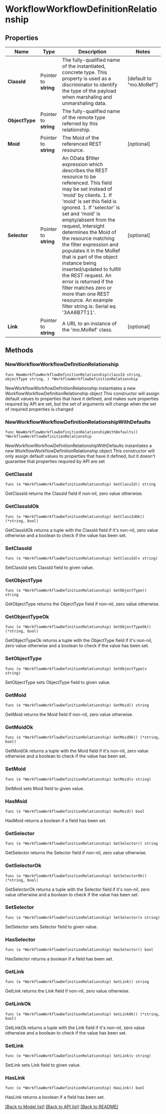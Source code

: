 # WorkflowWorkflowDefinitionRelationship

## Properties

Name | Type | Description | Notes
------------ | ------------- | ------------- | -------------
**ClassId** | Pointer to **string** | The fully-qualified name of the instantiated, concrete type. This property is used as a discriminator to identify the type of the payload when marshaling and unmarshaling data. | [default to "mo.MoRef"]
**ObjectType** | Pointer to **string** | The fully-qualified name of the remote type referred by this relationship. | 
**Moid** | Pointer to **string** | The Moid of the referenced REST resource. | [optional] 
**Selector** | Pointer to **string** | An OData $filter expression which describes the REST resource to be referenced. This field may be set instead of &#39;moid&#39; by clients. 1. If &#39;moid&#39; is set this field is ignored. 1. If &#39;selector&#39; is set and &#39;moid&#39; is empty/absent from the request, Intersight determines the Moid of the resource matching the filter expression and populates it in the MoRef that is part of the object instance being inserted/updated to fulfill the REST request. An error is returned if the filter matches zero or more than one REST resource. An example filter string is: Serial eq &#39;3AA8B7T11&#39;. | [optional] 
**Link** | Pointer to **string** | A URL to an instance of the &#39;mo.MoRef&#39; class. | [optional] 

## Methods

### NewWorkflowWorkflowDefinitionRelationship

`func NewWorkflowWorkflowDefinitionRelationship(classId string, objectType string, ) *WorkflowWorkflowDefinitionRelationship`

NewWorkflowWorkflowDefinitionRelationship instantiates a new WorkflowWorkflowDefinitionRelationship object
This constructor will assign default values to properties that have it defined,
and makes sure properties required by API are set, but the set of arguments
will change when the set of required properties is changed

### NewWorkflowWorkflowDefinitionRelationshipWithDefaults

`func NewWorkflowWorkflowDefinitionRelationshipWithDefaults() *WorkflowWorkflowDefinitionRelationship`

NewWorkflowWorkflowDefinitionRelationshipWithDefaults instantiates a new WorkflowWorkflowDefinitionRelationship object
This constructor will only assign default values to properties that have it defined,
but it doesn't guarantee that properties required by API are set

### GetClassId

`func (o *WorkflowWorkflowDefinitionRelationship) GetClassId() string`

GetClassId returns the ClassId field if non-nil, zero value otherwise.

### GetClassIdOk

`func (o *WorkflowWorkflowDefinitionRelationship) GetClassIdOk() (*string, bool)`

GetClassIdOk returns a tuple with the ClassId field if it's non-nil, zero value otherwise
and a boolean to check if the value has been set.

### SetClassId

`func (o *WorkflowWorkflowDefinitionRelationship) SetClassId(v string)`

SetClassId sets ClassId field to given value.


### GetObjectType

`func (o *WorkflowWorkflowDefinitionRelationship) GetObjectType() string`

GetObjectType returns the ObjectType field if non-nil, zero value otherwise.

### GetObjectTypeOk

`func (o *WorkflowWorkflowDefinitionRelationship) GetObjectTypeOk() (*string, bool)`

GetObjectTypeOk returns a tuple with the ObjectType field if it's non-nil, zero value otherwise
and a boolean to check if the value has been set.

### SetObjectType

`func (o *WorkflowWorkflowDefinitionRelationship) SetObjectType(v string)`

SetObjectType sets ObjectType field to given value.


### GetMoid

`func (o *WorkflowWorkflowDefinitionRelationship) GetMoid() string`

GetMoid returns the Moid field if non-nil, zero value otherwise.

### GetMoidOk

`func (o *WorkflowWorkflowDefinitionRelationship) GetMoidOk() (*string, bool)`

GetMoidOk returns a tuple with the Moid field if it's non-nil, zero value otherwise
and a boolean to check if the value has been set.

### SetMoid

`func (o *WorkflowWorkflowDefinitionRelationship) SetMoid(v string)`

SetMoid sets Moid field to given value.

### HasMoid

`func (o *WorkflowWorkflowDefinitionRelationship) HasMoid() bool`

HasMoid returns a boolean if a field has been set.

### GetSelector

`func (o *WorkflowWorkflowDefinitionRelationship) GetSelector() string`

GetSelector returns the Selector field if non-nil, zero value otherwise.

### GetSelectorOk

`func (o *WorkflowWorkflowDefinitionRelationship) GetSelectorOk() (*string, bool)`

GetSelectorOk returns a tuple with the Selector field if it's non-nil, zero value otherwise
and a boolean to check if the value has been set.

### SetSelector

`func (o *WorkflowWorkflowDefinitionRelationship) SetSelector(v string)`

SetSelector sets Selector field to given value.

### HasSelector

`func (o *WorkflowWorkflowDefinitionRelationship) HasSelector() bool`

HasSelector returns a boolean if a field has been set.

### GetLink

`func (o *WorkflowWorkflowDefinitionRelationship) GetLink() string`

GetLink returns the Link field if non-nil, zero value otherwise.

### GetLinkOk

`func (o *WorkflowWorkflowDefinitionRelationship) GetLinkOk() (*string, bool)`

GetLinkOk returns a tuple with the Link field if it's non-nil, zero value otherwise
and a boolean to check if the value has been set.

### SetLink

`func (o *WorkflowWorkflowDefinitionRelationship) SetLink(v string)`

SetLink sets Link field to given value.

### HasLink

`func (o *WorkflowWorkflowDefinitionRelationship) HasLink() bool`

HasLink returns a boolean if a field has been set.


[[Back to Model list]](../README.md#documentation-for-models) [[Back to API list]](../README.md#documentation-for-api-endpoints) [[Back to README]](../README.md)


